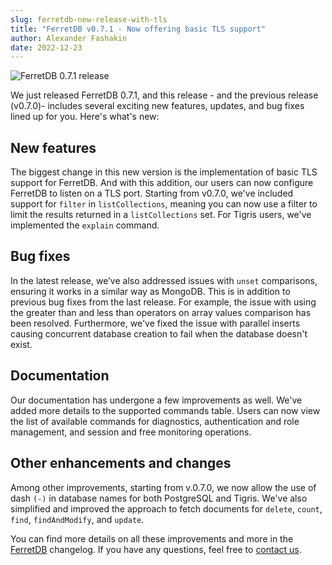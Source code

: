 ```yaml
---
slug: ferretdb-new-release-with-tls
title: "FerretDB v0.7.1 - Now offering basic TLS support"
author: Alexander Fashakin
date: 2022-12-23
---
```


![FerretDB 0.7.1 release](https://i0.wp.com/www.swhosting.com/blog/wp-content/uploads/2014/10/TLS.png)

<!--truncate-->

We just released FerretDB 0.7.1, and this release - and the previous release (v0.7.0)- includes several exciting new features, updates, and bug fixes lined up for you.
Here's what's new:

## New features

The biggest change in this new version is the implementation of basic TLS support for FerretDB.
And with this addition, our users can now configure FerretDB to listen on a TLS port.
Starting from v0.7.0, we've included support for `filter` in `listCollections`, meaning you can now use a filter to limit the results returned in a `listCollections` set.
For Tigris users, we've implemented the `explain` command.

## Bug fixes

In the latest release, we’ve also addressed issues with `unset` comparisons, ensuring it works in a similar way as MongoDB.
This is in addition to previous bug fixes from the last release.
For example, the issue with using the greater than and less than operators on array values comparison has been resolved.
Furthermore, we've fixed the issue with parallel inserts causing concurrent database creation to fail when the database doesn't exist.

## Documentation

Our documentation has undergone a few improvements as well.
We've added more details to the supported commands table.
Users can now view the list of available commands for diagnostics, authentication and role management, and session and free monitoring operations.

## Other enhancements and changes

Among other improvements, starting from v.0.7.0, we now allow the use of dash `(-)` in database names for both PostgreSQL and Tigris.
We've also simplified and improved the approach to fetch documents for `delete`, `count`, `find`, `findAndModify`, and `update`.

You can find more details on all these improvements and more in the [FerretDB](https://github.com/FerretDB/FerretDB/blob/main/CHANGELOG.md "") changelog.
If you have any questions, feel free to [contact us](https://docs.ferretdb.io/intro/#community).
